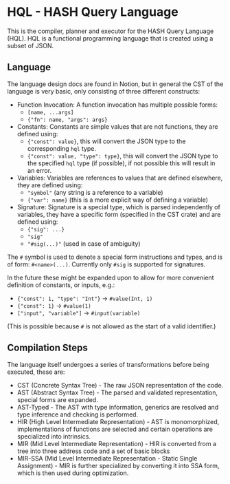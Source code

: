 # HQL - HASH Query Language

This is the compiler, planner and executor for the HASH Query Language (HQL). HQL is a functional programming language that is created using a subset of JSON.

## Language

The language design docs are found in Notion, but in general the CST of the language is very basic, only consisting of three different constructs:

- Function Invocation: A function invocation has multiple possible forms:
  - `[name, ...args]`
  - `{"fn": name, "args": args}`
- Constants: Constants are simple values that are not functions, they are defined using:
  - `{"const": value}`, this will convert the JSON type to the corresponding `hql` type.
  - `{"const": value, "type": type}`, this will convert the JSON type to the specified `hql` type (if possible), if not possible this will result in an error.
- Variables: Variables are references to values that are defined elsewhere, they are defined using:
  - `"symbol"` (any string is a reference to a variable)
  - `{"var": name}` (this is a more explicit way of defining a variable)
- Signature: Signature is a special type, which is parsed independently of variables, they have a specific form (specified in the CST crate) and are defined using:
  - `{"sig": ...}`
  - `"sig"`
  - `"#sig(...)"` (used in case of ambiguity)

The `#` symbol is used to denote a special form instructions and types, and is of form: `#<name>(...)`. Currently only `#sig` is supported for signatures.

In the future these might be expanded upon to allow for more convenient definition of constants, or inputs, e.g.:

- `{"const": 1, "type": "Int"}` -> `#value(Int, 1)`
- `{"const": 1}` -> `#value(1)`
- `["input", "variable"]` -> `#input(variable)`

(This is possible because `#` is not allowed as the start of a valid identifier.)

## Compilation Steps

The language itself undergoes a series of transformations before being executed, these are:

- CST (Concrete Syntax Tree) - The raw JSON representation of the code.
- AST (Abstract Syntax Tree) - The parsed and validated representation, special forms are expanded.
- AST-Typed - The AST with type information, generics are resolved and type inference and checking is performed.
- HIR (High Level Intermediate Representation) - AST is monomorphized, implementations of functions are selected and certain operations are specialized into intrinsics.
- MIR (Mid Level Intermediate Representation) - HIR is converted from a tree into three address code and a set of basic blocks
- MIR-SSA (Mid Level Intermediate Representation - Static Single Assignment) - MIR is further specialized by converting it into SSA form, which is then used during optimization.

